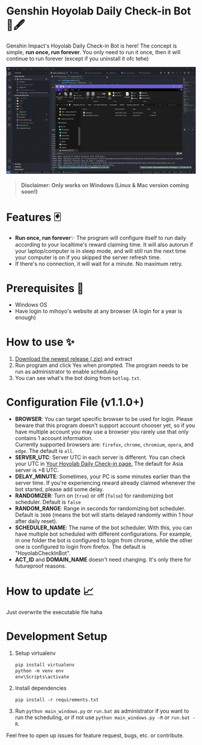 # Genshin Hoyolab Daily Check-in Bot 📜🖋
Genshin Impact's Hoyolab Daily Check-in Bot is here! The concept is simple, **run once, run forever**. You only need to run it once, then it will continue to run forever (except if you uninstall it ofc tehe)

![Demo Gif](demo/demo.gif)

> #### Disclaimer: Only works on Windows (Linux & Mac version coming soon!)

# Features 🃏
- **Run once, run forever**✨ The program will configure itself to run daily according to your localtime's reward claiming time. It will also autorun if your laptop/computer is in sleep mode, and will still run the next time your computer is on if you skipped the server refresh time.
- If there's no connection, it will wait for a minute. No maximum retry.

# Prerequisites 🎯
- Windows OS
- Have login to mihoyo's website at any browser (A login for a year is enough)

# How to use ✨
1. [Download the newest release (.zip)](https://github.com/darkGrimoire/hoyolab-daily-bot/releases/latest) and extract
2. Run program and click Yes when prompted. The program needs to be run as administrator to enable scheduling
3. You can see what's the bot doing from `botlog.txt`.

# Configuration File (v1.1.0+)
- **BROWSER**: You can target specific browser to be used for login. Please beware that this program doesn't support account chooser yet, so if you have multiple account you may use a browser you rarely use that only contains 1 account information.  
Currently supported browsers are: `firefox`, `chrome`, `chromium`, `opera`, and `edge`. The default is `all`.
- **SERVER_UTC**: Server UTC in each server is different. You can check your UTC in [Your Hoyolab Daily Check-in page.](https://webstatic-sea.mihoyo.com/ys/event/signin-sea/index.html?act_id=e202102251931481&lang=en-us) The default for Asia server is +8 UTC.
- **DELAY_MINUTE**: Sometimes, your PC is some minutes earlier than the server time. If you're experiencing reward already claimed whenever the bot started, please add some delay.
- **RANDOMIZER**: Turn on (`true`) or off (`false`) for randomizing bot scheduler. Default is `false`
- **RANDOM_RANGE**: Range in seconds for randomizing bot scheduler. Default is `3600` (means the bot will starts delayed randomly within 1 hour after daily reset).
- **SCHEDULER_NAME**: The name of the bot scheduler. With this, you can have multiple bot scheduled with different configurations. For example, in one folder the bot is configured to login from chrome, while the other one is configured to login from firefox. The default is "HoyolabCheckInBot".
- **ACT_ID** and **DOMAIN_NAME** doesn't need changing. It's only there for futureproof reasons.

# How to update 📈
Just overwrite the executable file haha

# Development Setup
1. Setup virtualenv
   ```
   pip install virtualenv
   python -m venv env
   env\Scripts\activate
   ```
2. Install dependencies
   ```
   pip install -r requirements.txt
   ```
3. Run `python main_windows.py` or `run.bat` as administrator if you want to run the scheduling, or if not use `python main_windows.py -R` or `run.bat -R`.

Feel free to open up issues for feature request, bugs, etc. or contribute.
